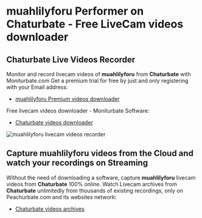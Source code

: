 # muahlilyforu Performer on Chaturbate - Free LiveCam videos downloader

## Chaturbate Live Videos Recorder

Monitor and record livecam videos of **muahlilyforu** from **Chaturbate** with Moniturbate.com
Get a premium trial for free by just and only registering with your Email address:
* [muahlilyforu Premium videos downloader](https://moniturbate.com/request-demo-licence-key.html)

Free livecam videos downloader - Moniturbate Software:
* [Chaturbate videos downloader](https://moniturbate.com/moniturbate-download-software.html)

![muahlilyforu livecam videos recorder](https://peachurnet.com/templates/moniturbate-software.png)


## Capture muahlilyforu videos from the Cloud and watch your recordings on Streaming

Without the need of downloading a software, capture **muahlilyforu** livecam videos from **Chaturbate** 100% online.
Watch Livecam archives from **Chaturbate** unlimitedly from thousands of existing recordings, only on Peachurbate.com and its websites network:
* [Chaturbate videos archives](https://peachurnet.com/)